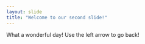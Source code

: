 ```yaml
---
layout: slide
title: "Welcome to our second slide!"
---
```

What a wonderful day!
Use the left arrow to go back!
